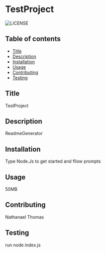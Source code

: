 # TestProject
  ![LICENSE](https://img.shields.io/badge/LICENSE-PYTHON-SUCCESS)

  ## Table of contents
  - [Title](#title)
  - [Description](#description)
  - [Installation](#installation)
  - [Usage](#usage)
  - [Contributing](#contributing)
  - [Testing](#testing)

  ## Title
  TestProject

  ## Description
  ReadmeGenerator

  ## Installation
  Type Node.Js to get started and fllow prompts

  ## Usage
  50MB

  ## Contributing
  Nathanael Thomas

  ## Testing
  run node index.js
